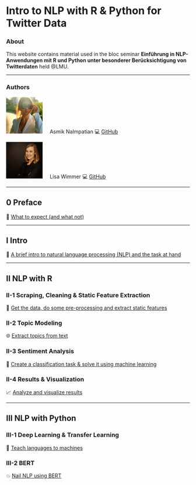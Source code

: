 # Intro to NLP with R & Python for Twitter Data
### About

This website contains material used in the bloc seminar **Einführung in NLP-Anwendungen mit R und Python unter besonderer Berücksichtigung von Twitterdaten** held @LMU.

***

### Authors

<img src="figures/bild_asmik.jfif" width="100" height="100"> &nbsp; &nbsp; Asmik Nalmpatian 💻 [GitHub](https://github.com/asmiknalmpatian)

<img src="figures/bild_lisa.jpg" width="100" height="100"> &nbsp; &nbsp; Lisa Wimmer 💻 [GitHub](https://github.com/lisa-wm) 

***

## **0 Preface**
<!-- [Contents](pages/0_preface.html) -->
🧭 [What to expect (and what not)](0_preface.html)

***

## **I Intro**
💬 [A brief intro to natural language processing (NLP) and the task at hand](1_intro.html)

***

## **II NLP with R**
### **II-1 Scraping, Cleaning & Static Feature Extraction**
💼 [Get the data, do some pre-processing and extract static features](2_1_scraping_static.html)

### **II-2 Topic Modeling**
🌐 [Extract topics from text](2_2_topic_modeling.html)

### **II-3 Sentiment Analysis**
🚀 [Create a classification task & solve it using machine learning](template.html)

### **II-4 Results & Visualization**
📈 [Analyze and visualize results](template.html)

***

## **III NLP with Python**
### **III-1 Deep Learning & Transfer Learning**
🧠 [Teach languages to machines](template.html)

### **III-2 BERT**
💥 [Nail NLP using BERT](template.html)

